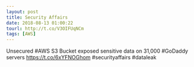 ```yaml
---
layout: post
title: Security Affairs
date: 2018-08-13 01:00:22
tourl: http://t.co/V3OIFUqNCm
tags: [AWS]
---
```

Unsecured #AWS S3 Bucket exposed sensitive data on 31,000 #GoDaddy servers
https://t.co/6xYFNOGhom
#securityaffairs #dataleak